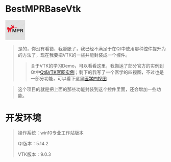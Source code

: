 # BestMPRBaseVtk

<img src="https://raw.githubusercontent.com/DreamLife-Jianwei/BestMPRBaseVtk/master/LOGO.png" alt="阿萨德" style="zoom:10%;" />

> 是的，你没有看错，我膨胀了，我已经不满足于在Qt中使用那种控件提升为的方法了，现在我要把VTK的一些并能封装成一个控件。
>
> > 关于VTK的学习Demo，可以看看这里，我搬运了部分官方的实例到Qt中[Qt&VTK官网实例](https://blog.csdn.net/z609932088/category_11141734.html?spm=1001.2014.3001.5482)；剩下的我写了一个医学的四视图，不过也是一部分功能，可以看下这里[医学四视图](https://blog.csdn.net/z609932088/category_11276724.html?spm=1001.2014.3001.5482)

> 这个项目的就是把上面的那些功能封装到这个控件里面，还会增加一些功能。

# 开发环境

> 操作系统：win10专业工作站版本
>
> Qt版本：5.14.2
>
> VTK版本：9.0.3

